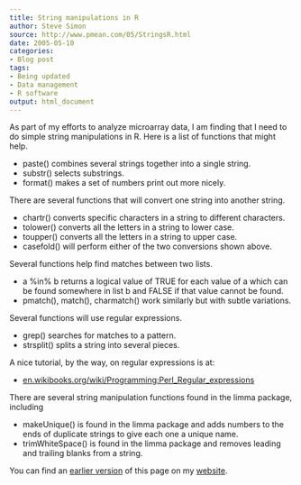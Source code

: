```yaml
---
title: String manipulations in R
author: Steve Simon
source: http://www.pmean.com/05/StringsR.html
date: 2005-05-10
categories:
- Blog post
tags:
- Being updated
- Data management
- R software
output: html_document
---
```

As part of my efforts to analyze microarray data, I am finding that I
need to do simple string manipulations in R. Here is a list of functions
that might help.

-   paste() combines several strings together into a single string.
-   substr() selects substrings.
-   format() makes a set of numbers print out more nicely.

There are several functions that will convert one string into another
string.

-   chartr() converts specific characters in a string to different
    characters.
-   tolower() converts all the letters in a string to lower case.
-   toupper() converts all the letters in a string to upper case.
-   casefold() will perform either of the two conversions shown above.

Several functions help find matches between two lists.

-   a %in% b returns a logical value of TRUE for each value of a which
    can be found somewhere in list b and FALSE if that value cannot be
    found.
-   pmatch(), match(), charmatch() work similarly but with subtle
    variations.

Several functions will use regular expressions.

-   grep() searches for matches to a pattern.
-   strsplit() splits a string into several pieces.

A nice tutorial, by the way, on regular expressions is at:

-   [en.wikibooks.org/wiki/Programming:Perl\_Regular\_expressions](http://en.wikibooks.org/wiki/Programming:Perl_Regular_expressions)

There are several string manipulation functions found in the limma
package, including

-   makeUnique() is found in the limma package and adds numbers to the
    ends of duplicate strings to give each one a unique name.
-   trimWhiteSpace() is found in the limma package and removes leading
    and trailing blanks from a string.

You can find an [earlier version][sim1] of this page on my [website][sim2].

[sim1]: http://www.pmean.com/05/StringsR.html
[sim2]: http://www.pmean.com
